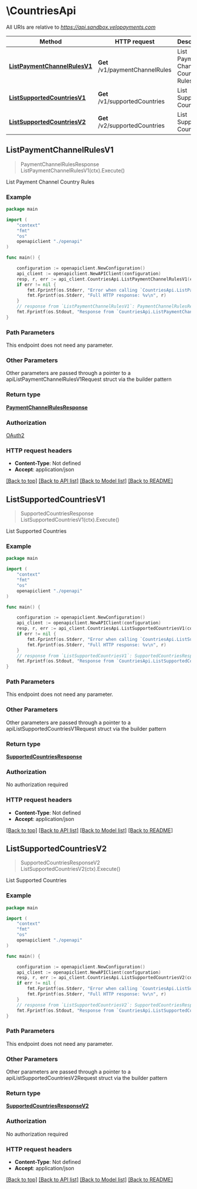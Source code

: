 # \CountriesApi

All URIs are relative to *https://api.sandbox.velopayments.com*

Method | HTTP request | Description
------------- | ------------- | -------------
[**ListPaymentChannelRulesV1**](CountriesApi.md#ListPaymentChannelRulesV1) | **Get** /v1/paymentChannelRules | List Payment Channel Country Rules
[**ListSupportedCountriesV1**](CountriesApi.md#ListSupportedCountriesV1) | **Get** /v1/supportedCountries | List Supported Countries
[**ListSupportedCountriesV2**](CountriesApi.md#ListSupportedCountriesV2) | **Get** /v2/supportedCountries | List Supported Countries



## ListPaymentChannelRulesV1

> PaymentChannelRulesResponse ListPaymentChannelRulesV1(ctx).Execute()

List Payment Channel Country Rules



### Example

```go
package main

import (
    "context"
    "fmt"
    "os"
    openapiclient "./openapi"
)

func main() {

    configuration := openapiclient.NewConfiguration()
    api_client := openapiclient.NewAPIClient(configuration)
    resp, r, err := api_client.CountriesApi.ListPaymentChannelRulesV1(context.Background()).Execute()
    if err != nil {
        fmt.Fprintf(os.Stderr, "Error when calling `CountriesApi.ListPaymentChannelRulesV1``: %v\n", err)
        fmt.Fprintf(os.Stderr, "Full HTTP response: %v\n", r)
    }
    // response from `ListPaymentChannelRulesV1`: PaymentChannelRulesResponse
    fmt.Fprintf(os.Stdout, "Response from `CountriesApi.ListPaymentChannelRulesV1`: %v\n", resp)
}
```

### Path Parameters

This endpoint does not need any parameter.

### Other Parameters

Other parameters are passed through a pointer to a apiListPaymentChannelRulesV1Request struct via the builder pattern


### Return type

[**PaymentChannelRulesResponse**](PaymentChannelRulesResponse.md)

### Authorization

[OAuth2](../README.md#OAuth2)

### HTTP request headers

- **Content-Type**: Not defined
- **Accept**: application/json

[[Back to top]](#) [[Back to API list]](../README.md#documentation-for-api-endpoints)
[[Back to Model list]](../README.md#documentation-for-models)
[[Back to README]](../README.md)


## ListSupportedCountriesV1

> SupportedCountriesResponse ListSupportedCountriesV1(ctx).Execute()

List Supported Countries



### Example

```go
package main

import (
    "context"
    "fmt"
    "os"
    openapiclient "./openapi"
)

func main() {

    configuration := openapiclient.NewConfiguration()
    api_client := openapiclient.NewAPIClient(configuration)
    resp, r, err := api_client.CountriesApi.ListSupportedCountriesV1(context.Background()).Execute()
    if err != nil {
        fmt.Fprintf(os.Stderr, "Error when calling `CountriesApi.ListSupportedCountriesV1``: %v\n", err)
        fmt.Fprintf(os.Stderr, "Full HTTP response: %v\n", r)
    }
    // response from `ListSupportedCountriesV1`: SupportedCountriesResponse
    fmt.Fprintf(os.Stdout, "Response from `CountriesApi.ListSupportedCountriesV1`: %v\n", resp)
}
```

### Path Parameters

This endpoint does not need any parameter.

### Other Parameters

Other parameters are passed through a pointer to a apiListSupportedCountriesV1Request struct via the builder pattern


### Return type

[**SupportedCountriesResponse**](SupportedCountriesResponse.md)

### Authorization

No authorization required

### HTTP request headers

- **Content-Type**: Not defined
- **Accept**: application/json

[[Back to top]](#) [[Back to API list]](../README.md#documentation-for-api-endpoints)
[[Back to Model list]](../README.md#documentation-for-models)
[[Back to README]](../README.md)


## ListSupportedCountriesV2

> SupportedCountriesResponseV2 ListSupportedCountriesV2(ctx).Execute()

List Supported Countries



### Example

```go
package main

import (
    "context"
    "fmt"
    "os"
    openapiclient "./openapi"
)

func main() {

    configuration := openapiclient.NewConfiguration()
    api_client := openapiclient.NewAPIClient(configuration)
    resp, r, err := api_client.CountriesApi.ListSupportedCountriesV2(context.Background()).Execute()
    if err != nil {
        fmt.Fprintf(os.Stderr, "Error when calling `CountriesApi.ListSupportedCountriesV2``: %v\n", err)
        fmt.Fprintf(os.Stderr, "Full HTTP response: %v\n", r)
    }
    // response from `ListSupportedCountriesV2`: SupportedCountriesResponseV2
    fmt.Fprintf(os.Stdout, "Response from `CountriesApi.ListSupportedCountriesV2`: %v\n", resp)
}
```

### Path Parameters

This endpoint does not need any parameter.

### Other Parameters

Other parameters are passed through a pointer to a apiListSupportedCountriesV2Request struct via the builder pattern


### Return type

[**SupportedCountriesResponseV2**](SupportedCountriesResponseV2.md)

### Authorization

No authorization required

### HTTP request headers

- **Content-Type**: Not defined
- **Accept**: application/json

[[Back to top]](#) [[Back to API list]](../README.md#documentation-for-api-endpoints)
[[Back to Model list]](../README.md#documentation-for-models)
[[Back to README]](../README.md)

